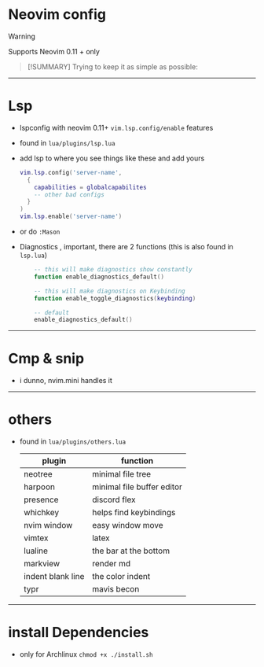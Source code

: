 # Neovim config

> [!WARNING]
> Supports Neovim 0.11 + only

> [!SUMMARY]
> Trying to keep it as simple as possible:

---

# Lsp

- lspconfig with neovim 0.11+ `vim.lsp.config/enable` features
- found in `lua/plugins/lsp.lua`
- add lsp to where you see things like these and add yours
  ```lua
  vim.lsp.config('server-name',
    {
      capabilities = globalcapabilites
      -- other bad configs
    }
  )
  vim.lsp.enable('server-name')
  ```
- or do `:Mason`

- Diagnostics , important, there are 2 functions (this is also found in `lsp.lua`)

  ```lua
      -- this will make diagnostics show constantly
      function enable_diagnostics_default()

      -- this will make diagnostics on Keybinding
      function enable_toggle_diagnostics(keybinding)

      -- default
      enable_diagnostics_default()
  ```

---

# Cmp & snip

- i dunno, nvim.mini handles it

---

# others

- found in `lua/plugins/others.lua`

  | plugin            | function                   |
  | ----------------- | -------------------------- |
  | neotree           | minimal file tree          |
  | harpoon           | minimal file buffer editor |
  | presence          | discord flex               |
  | whichkey          | helps find keybindings     |
  | nvim window       | easy window move           |
  | vimtex            | latex                      |
  | lualine           | the bar at the bottom      |
  | markview          | render md                  |
  | indent blank line | the color indent           |
  | typr              | mavis becon                |

---

# install Dependencies

- only for Archlinux
  `chmod +x ./install.sh`
